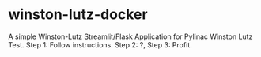 # winston-lutz-docker
A simple Winston-Lutz Streamlit/Flask Application for Pylinac Winston Lutz Test. Step 1: Follow instructions. Step 2:  ?, Step 3: Profit.
